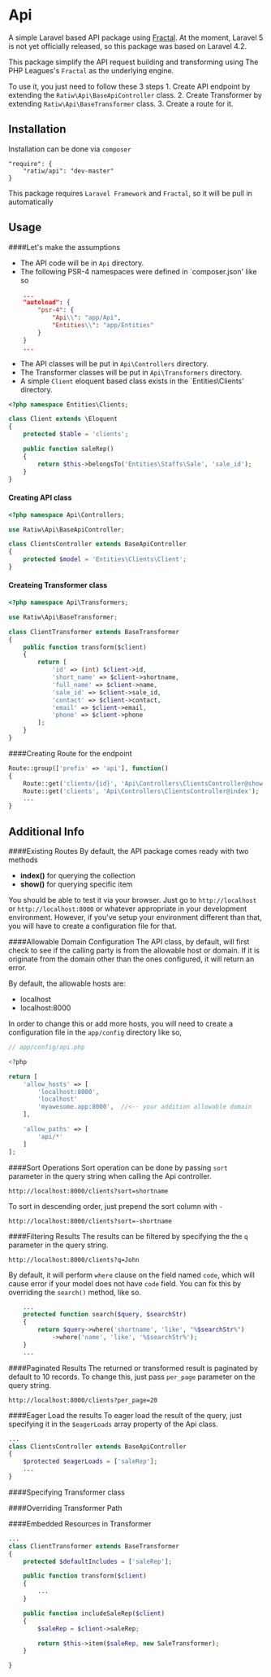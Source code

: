 Api
===

A simple Laravel based API package using [Fractal](http://fractal.thephpleague.com/). At the moment, Laravel 5 is not yet officially released, so this package was based on Laravel 4.2.

This package simplify the API request building and transforming using The PHP Leagues's `Fractal` as the underlying engine.

To use it, you just need to follow these 3 steps
	1. Create API endpoint by extending the `Ratiw\Api\BaseApiController` class.
	2. Create Transformer by extending `Ratiw\Api\BaseTransformer` class.
	3. Create a route for it.

Installation
----

Installation can be done via `composer`

```
"require": {
    "ratiw/api": "dev-master"
}
```
This package requires `Laravel Framework` and `Fractal`, so it will be pull in automatically

Usage
----
####Let's make the assumptions
- The API code will be in `Api` directory.
- The following PSR-4 namespaces were defined in `composer.json' like so
```json
	...
	"autoload": {
		"psr-4": {
			"Api\\": "app/Api",
			"Entities\\": "app/Entities"
		}
	}
	...
```
- The API classes will be put in `Api\Controllers` directory.
- The Transformer classes will be put in `Api\Transformers` directory.
- A simple `Client` eloquent based class exists in the `Entities\Clients' directory.
```php
<?php namespace Entities\Clients;

class Client extends \Eloquent
{
	protected $table = 'clients';

	public function saleRep()
	{
		return $this->belongsTo('Entities\Staffs\Sale', 'sale_id');
	}
}
```

#### Creating API class
```php
<?php namespace Api\Controllers;

use Ratiw\Api\BaseApiController;

class ClientsController extends BaseApiController
{
	protected $model = 'Entities\Clients\Client';
}
```

#### Createing Transformer class
```php
<?php namespace Api\Transformers;

use Ratiw\Api\BaseTransformer;

class ClientTransformer extends BaseTransformer
{
	public function transform($client)
	{
		return [
			'id' => (int) $client->id,
			'short_name' => $client->shortname,
			'full_name' => $client->name,
			'sale_id' => $client->sale_id,
			'contact' => $client->contact,
			'email' => $client->email,
			'phone' => $client->phone
		];
	}
}
```

####Creating Route for the endpoint
```php
Route::group(['prefix' => 'api'], function()
{
    Route::get('clients/{id}', 'Api\Controllers\ClientsController@show');
    Route::get('clients', 'Api\Controllers\ClientsController@index');
    ...
}
```

Additional Info
---
####Existing Routes
By default, the API package comes ready with two methods
- __index()__ for querying the collection
- __show()__ for querying specific item

You should be able to test it via your browser. Just go to `http://localhost` or `http://localhost:8000` or whatever appropriate in your development environment. However, if you've setup your environment different than that, you will have to create a configuration file for that.

####Allowable Domain Configuration
The API class, by default, will first check to see if the calling party is from the allowable host or domain. If it is originate from the domain other than the ones configured, it will return an error.

By default, the allowable hosts are:
- localhost
- localhost:8000

In order to change this or add more hosts, you will need to create a configuration file in the `app/config` directory like so,
```php
// app/config/api.php

<?php

return [
    'allow_hosts' => [
        'localhost:8000',
        'localhost'
        'myawesome.app:8000',  //<-- your addition allowable domain
    ],

    'allow_paths' => [
        'api/*'
    ]	
];

```
####Sort Operations
Sort operation can be done by passing `sort` parameter in the query string when calling the Api controller.
```
http://localhost:8000/clients?sort=shortname
```
To sort in descending order, just prepend the sort column with `-`
```
http://localhost:8000/clients?sort=-shortname
```

####Filtering Results
The results can be filtered by specifying the the `q` parameter in the query string. 
```
http://localhost:8000/clients?q=John
```
By default, it will perform `where` clause on the field named `code`, which will cause error if your model does not have `code` field.
You can fix this by overriding the `search()` method, like so.
```php
	...
	protected function search($query, $searchStr)
	{
		return $query->where('shortname', 'like', "%$searchStr%")
			->where('name', 'like', '%$searchStr%');
	}
	...
```

####Paginated Results
The returned or transformed result is paginated by default to 10 records. To change this, just pass `per_page` parameter on the query string.
```
http://localhost:8000/clients?per_page=20
```

####Eager Load the results
To eager load the result of the query, just specifying it in the `$eagerLoads` array property of the Api class.
```php
...
class ClientsController extends BaseApiController
{
	$protected $eagerLoads = ['saleRep'];
	...
}
```
####Specifying Transformer class


####Overriding Transformer Path


####Embedded Resources in Transformer
```php
...
class ClientTransformer extends BaseTransformer
{
	protected $defaultIncludes = ['saleRep'];

	public function transform($client)
	{
		...
	}

    public function includeSaleRep($client)
    {
        $saleRep = $client->saleRep;

        return $this->item($saleRep, new SaleTransformer);
    }

}
```